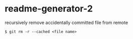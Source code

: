 # readme-generator-2

recursively remove accidentally committed file from remote
```git
$ git rm -r --cached <file name>
```
